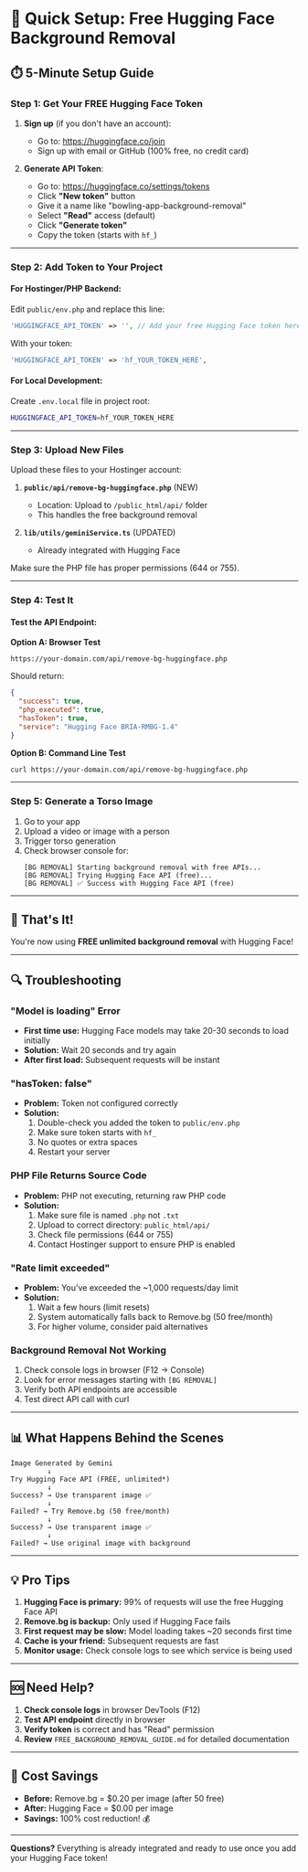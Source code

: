 # 🚀 Quick Setup: Free Hugging Face Background Removal

## ⏱️ 5-Minute Setup Guide

### **Step 1: Get Your FREE Hugging Face Token**

1. **Sign up** (if you don't have an account):
   - Go to: https://huggingface.co/join
   - Sign up with email or GitHub (100% free, no credit card)

2. **Generate API Token**:
   - Go to: https://huggingface.co/settings/tokens
   - Click **"New token"** button
   - Give it a name like "bowling-app-background-removal"
   - Select **"Read"** access (default)
   - Click **"Generate token"**
   - Copy the token (starts with `hf_`)

---

### **Step 2: Add Token to Your Project**

#### **For Hostinger/PHP Backend:**

Edit `public/env.php` and replace this line:
```php
'HUGGINGFACE_API_TOKEN' => '', // Add your free Hugging Face token here
```

With your token:
```php
'HUGGINGFACE_API_TOKEN' => 'hf_YOUR_TOKEN_HERE',
```

#### **For Local Development:**

Create `.env.local` file in project root:
```bash
HUGGINGFACE_API_TOKEN=hf_YOUR_TOKEN_HERE
```

---

### **Step 3: Upload New Files**

Upload these files to your Hostinger account:

1. **`public/api/remove-bg-huggingface.php`** (NEW)
   - Location: Upload to `/public_html/api/` folder
   - This handles the free background removal

2. **`lib/utils/geminiService.ts`** (UPDATED)
   - Already integrated with Hugging Face

Make sure the PHP file has proper permissions (644 or 755).

---

### **Step 4: Test It**

#### **Test the API Endpoint:**

**Option A: Browser Test**
```
https://your-domain.com/api/remove-bg-huggingface.php
```

Should return:
```json
{
  "success": true,
  "php_executed": true,
  "hasToken": true,
  "service": "Hugging Face BRIA-RMBG-1.4"
}
```

**Option B: Command Line Test**
```bash
curl https://your-domain.com/api/remove-bg-huggingface.php
```

---

### **Step 5: Generate a Torso Image**

1. Go to your app
2. Upload a video or image with a person
3. Trigger torso generation
4. Check browser console for:
   ```
   [BG REMOVAL] Starting background removal with free APIs...
   [BG REMOVAL] Trying Hugging Face API (free)...
   [BG REMOVAL] ✅ Success with Hugging Face API (free)
   ```

---

## 🎉 **That's It!**

You're now using **FREE unlimited background removal** with Hugging Face!

---

## 🔍 **Troubleshooting**

### **"Model is loading" Error**
- **First time use:** Hugging Face models may take 20-30 seconds to load initially
- **Solution:** Wait 20 seconds and try again
- **After first load:** Subsequent requests will be instant

### **"hasToken: false"**
- **Problem:** Token not configured correctly
- **Solution:** 
  1. Double-check you added the token to `public/env.php`
  2. Make sure token starts with `hf_`
  3. No quotes or extra spaces
  4. Restart your server

### **PHP File Returns Source Code**
- **Problem:** PHP not executing, returning raw PHP code
- **Solution:**
  1. Make sure file is named `.php` not `.txt`
  2. Upload to correct directory: `public_html/api/`
  3. Check file permissions (644 or 755)
  4. Contact Hostinger support to ensure PHP is enabled

### **"Rate limit exceeded"**
- **Problem:** You've exceeded the ~1,000 requests/day limit
- **Solution:** 
  1. Wait a few hours (limit resets)
  2. System automatically falls back to Remove.bg (50 free/month)
  3. For higher volume, consider paid alternatives

### **Background Removal Not Working**
1. Check console logs in browser (F12 → Console)
2. Look for error messages starting with `[BG REMOVAL]`
3. Verify both API endpoints are accessible
4. Test direct API call with curl

---

## 📊 **What Happens Behind the Scenes**

```
Image Generated by Gemini
         ↓
Try Hugging Face API (FREE, unlimited*)
         ↓
Success? → Use transparent image ✅
         ↓
Failed? → Try Remove.bg (50 free/month)
         ↓
Success? → Use transparent image ✅
         ↓
Failed? → Use original image with background
```

---

## 💡 **Pro Tips**

1. **Hugging Face is primary:** 99% of requests will use the free Hugging Face API
2. **Remove.bg is backup:** Only used if Hugging Face fails
3. **First request may be slow:** Model loading takes ~20 seconds first time
4. **Cache is your friend:** Subsequent requests are fast
5. **Monitor usage:** Check console logs to see which service is being used

---

## 🆘 **Need Help?**

1. **Check console logs** in browser DevTools (F12)
2. **Test API endpoint** directly in browser
3. **Verify token** is correct and has "Read" permission
4. **Review** `FREE_BACKGROUND_REMOVAL_GUIDE.md` for detailed documentation

---

## 🎯 **Cost Savings**

- **Before:** Remove.bg = $0.20 per image (after 50 free)
- **After:** Hugging Face = $0.00 per image
- **Savings:** 100% cost reduction! 💰

---

**Questions?** Everything is already integrated and ready to use once you add your Hugging Face token!

